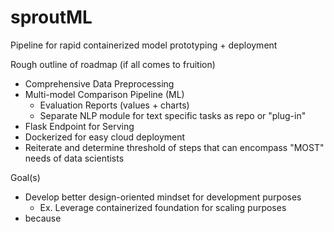 # sproutML

Pipeline for rapid containerized model prototyping + deployment 

Rough outline of roadmap (if all comes to fruition)
- Comprehensive Data Preprocessing 
- Multi-model Comparison Pipeline (ML)
  - Evaluation Reports (values + charts) 
  - Separate NLP module for text specific tasks as repo or "plug-in"
- Flask Endpoint for Serving 
- Dockerized for easy cloud deployment 
- Reiterate and determine threshold of steps that can encompass "MOST" needs of data scientists 


Goal(s)
- Develop better design-oriented mindset for development purposes
  - Ex. Leverage containerized foundation for scaling purposes 
- because
